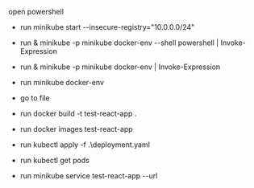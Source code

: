 open powershell

- run minikube start --insecure-registry="10.0.0.0/24"

- run & minikube -p minikube docker-env --shell powershell | Invoke-Expression

- run & minikube -p minikube docker-env | Invoke-Expression

- run minikube docker-env

- go to file

- run docker build -t test-react-app .

- run docker images test-react-app

- run kubectl apply -f .\deployment.yaml

- run kubectl get pods

- run minikube service test-react-app --url
